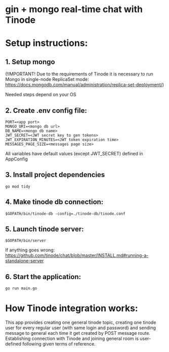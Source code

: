 # gin + mongo real-time chat with Tinode

# Setup instructions:
## 1. Setup mongo 
(!IMPORTANT! Due to the requirements of Tinode it is necessary to run Mongo in single-node ReplicaSet mode: https://docs.mongodb.com/manual/administration/replica-set-deployment/)

Needed steps depend on your OS

## 2. Create .env config file:
```dotenv
PORT=<app port>
MONGO_URI=<mongo db url>
DB_NAME=<mongo db name>
JWT_SECRET=<JWT secret key to gen tokens>
JWT_EXPIRATION_MINUTES=<JWT token expiration time>
MESSAGES_PAGE_SIZE=<messages page size>
```
All variables have default values (except JWT_SECRET) defined in AppConfig

## 3. Install project dependencies
```shell
go mod tidy
```

## 4. Make tinode db connection:
```shell
$GOPATH/bin/tinode-db -config=./tinode-db/tinode.conf 
```

## 5. Launch tinode server:
```shell
$GOPATH/bin/server
```
If anything goes wrong: https://github.com/tinode/chat/blob/master/INSTALL.md#running-a-standalone-server

## 6. Start the application:
```shell
go run main.go
```


# How Tinode integration works:
This app provides creating one general tinode topic, creating one tinode user for every regular user (with same login and password) and sending message to general each time it get created by POST message route. Establishing connection with Tinode and joining general room is user-defined following given terms of reference. 
